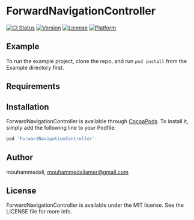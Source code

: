 # ForwardNavigationController

[![CI Status](https://img.shields.io/travis/mouhammedali/ForwardNavigationController.svg?style=flat)](https://travis-ci.org/mouhammedali/ForwardNavigationController)
[![Version](https://img.shields.io/cocoapods/v/ForwardNavigationController.svg?style=flat)](https://cocoapods.org/pods/ForwardNavigationController)
[![License](https://img.shields.io/cocoapods/l/ForwardNavigationController.svg?style=flat)](https://cocoapods.org/pods/ForwardNavigationController)
[![Platform](https://img.shields.io/cocoapods/p/ForwardNavigationController.svg?style=flat)](https://cocoapods.org/pods/ForwardNavigationController)

## Example

To run the example project, clone the repo, and run `pod install` from the Example directory first.

## Requirements

## Installation

ForwardNavigationController is available through [CocoaPods](https://cocoapods.org). To install
it, simply add the following line to your Podfile:

```ruby
pod 'ForwardNavigationController'
```

## Author

mouhammedali, mouhammedaliamer@gmail.com

## License

ForwardNavigationController is available under the MIT license. See the LICENSE file for more info.
